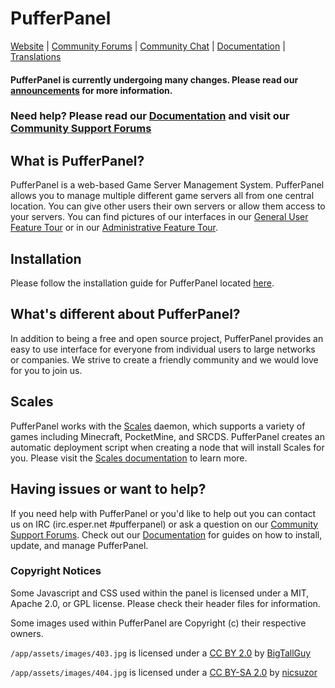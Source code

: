 # PufferPanel

[Website](http://pufferpanel.com) |
[Community Forums](https://community.pufferpanel.com) |
[Community Chat](https://webchat.esper.net/?nick=&channels=pufferpanel) |
[Documentation](http://www.pufferpanel.com/docs) |
[Translations](https://www.transifex.com/pufferpanel/pufferpanel/)

#### PufferPanel is currently undergoing many changes. Please read our [announcements](https://community.pufferpanel.com/category/1/announcements) for more information.

### Need help? Please read our [Documentation](http://www.pufferpanel.com/docs) and visit our [Community Support Forums](https://community.pufferpanel.com)

## What is PufferPanel?
PufferPanel is a web-based Game Server Management System. PufferPanel allows you to manage multiple different game servers all from one central location. You can give other users their own servers or allow them access to your servers. You can find pictures of our interfaces in our [General User Feature Tour](http://www.pufferpanel.com/docs/general-user-feature-tour) or in our [Administrative Feature Tour](http://www.pufferpanel.com/docs/administrative-feature-tour).

## Installation
Please follow the installation guide for PufferPanel located [here](http://www.pufferpanel.com/docs/getting-started).

## What's different about PufferPanel?
In addition to being a free and open source project, PufferPanel provides an easy to use interface for everyone from individual users to large networks or companies. We strive to create a friendly community and we would love for you to join us.

## Scales
PufferPanel works with the [Scales](https://github.com/PufferPanel/Scales) daemon, which supports a variety of games including Minecraft, PocketMine, and SRCDS. PufferPanel creates an automatic deployment script when creating a node that will install Scales for you. Please visit the [Scales documentation](http://scales.pufferpanel.com/docs) to learn more.

## Having issues or want to help?
If you need help with PufferPanel or you'd like to help out you can contact us on IRC (irc.esper.net #pufferpanel) or ask a question on our [Community Support Forums](https://community.pufferpanel.com). Check out our [Documentation](http://www.pufferpanel.com/docs) for guides on how to install, update, and manage PufferPanel.

### Copyright Notices
Some Javascript and CSS used within the panel is licensed under a MIT, Apache 2.0, or GPL license. Please check their header files for information.

Some images used within PufferPanel are Copyright (c) their respective owners.

`/app/assets/images/403.jpg` is licensed under a [CC BY 2.0](http://creativecommons.org/licenses/by/2.0/) by [BigTallGuy](http://flickr.com/photos/bigtallguy/)

`/app/assets/images/404.jpg` is licensed under a [CC BY-SA 2.0](http://creativecommons.org/licenses/by-sa/2.0/) by [nicsuzor](http://flickr.com/photos/nicsuzor/)
